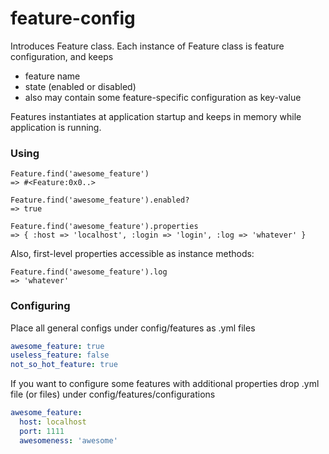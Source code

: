 # feature-config

Introduces Feature class.
Each instance of Feature class is feature configuration, and keeps
* feature name
* state (enabled or disabled)
* also may contain some feature-specific configuration as key-value

Features instantiates at application startup and keeps in memory while application is running.


### Using
```
Feature.find('awesome_feature')
=> #<Feature:0x0..>
```

```
Feature.find('awesome_feature').enabled?
=> true
```

```
Feature.find('awesome_feature').properties
=> { :host => 'localhost', :login => 'login', :log => 'whatever' }
```

Also, first-level properties accessible as instance methods:
```
Feature.find('awesome_feature').log
=> 'whatever'
```

### Configuring

Place all general configs under config/features as .yml files

```yml
awesome_feature: true
useless_feature: false
not_so_hot_feature: true
```

If you want to configure some features with additional properties
drop .yml file (or files) under config/features/configurations

```yml
awesome_feature:
  host: localhost
  port: 1111
  awesomeness: 'awesome'
```
